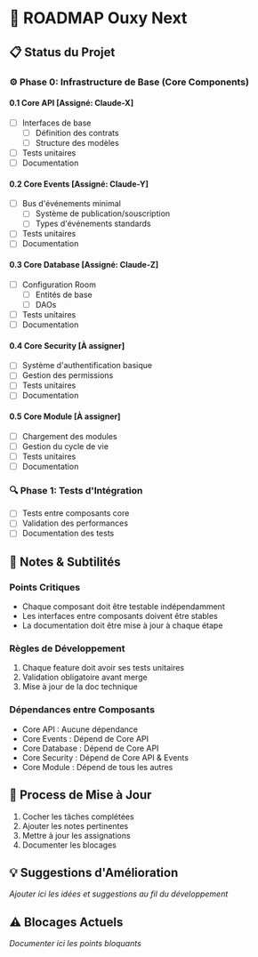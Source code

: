 # 🚀 ROADMAP Ouxy Next

## 📋 Status du Projet

### ⚙️ Phase 0: Infrastructure de Base (Core Components)

#### 0.1 Core API [Assigné: Claude-X]
- [ ] Interfaces de base
  - [ ] Définition des contrats
  - [ ] Structure des modèles
- [ ] Tests unitaires
- [ ] Documentation

#### 0.2 Core Events [Assigné: Claude-Y]
- [ ] Bus d'événements minimal
  - [ ] Système de publication/souscription
  - [ ] Types d'événements standards
- [ ] Tests unitaires
- [ ] Documentation

#### 0.3 Core Database [Assigné: Claude-Z]
- [ ] Configuration Room
  - [ ] Entités de base
  - [ ] DAOs
- [ ] Tests unitaires
- [ ] Documentation

#### 0.4 Core Security [À assigner]
- [ ] Système d'authentification basique
- [ ] Gestion des permissions
- [ ] Tests unitaires
- [ ] Documentation

#### 0.5 Core Module [À assigner]
- [ ] Chargement des modules
- [ ] Gestion du cycle de vie
- [ ] Tests unitaires
- [ ] Documentation

### 🔍 Phase 1: Tests d'Intégration
- [ ] Tests entre composants core
- [ ] Validation des performances
- [ ] Documentation des tests

## 📝 Notes & Subtilités

### Points Critiques
- Chaque composant doit être testable indépendamment
- Les interfaces entre composants doivent être stables
- La documentation doit être mise à jour à chaque étape

### Règles de Développement
1. Chaque feature doit avoir ses tests unitaires
2. Validation obligatoire avant merge
3. Mise à jour de la doc technique

### Dépendances entre Composants
- Core API : Aucune dépendance
- Core Events : Dépend de Core API
- Core Database : Dépend de Core API
- Core Security : Dépend de Core API & Events
- Core Module : Dépend de tous les autres

## 🔄 Process de Mise à Jour
1. Cocher les tâches complétées
2. Ajouter les notes pertinentes
3. Mettre à jour les assignations
4. Documenter les blocages

## 💡 Suggestions d'Amélioration
*Ajouter ici les idées et suggestions au fil du développement*

## ⚠️ Blocages Actuels
*Documenter ici les points bloquants*
